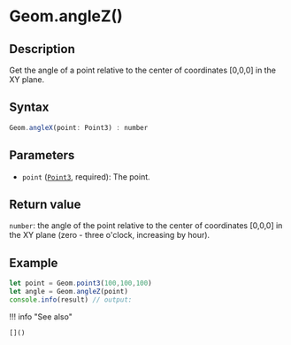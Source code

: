 # Geom.angleZ()

## Description
Get the angle of a point relative to the center of coordinates [0,0,0] in the XY plane.

## Syntax
```javascript
Geom.angleX(point: Point3) : number
```

## Parameters
- `point` ([`Point3`](../../../types/Point3/_index.md), required): The point.

## Return value
`number`: the angle of the point relative to the center of coordinates [0,0,0] in the XY plane (zero - three o'clock, increasing by hour).

## Example
```javascript linenums="1"
let point = Geom.point3(100,100,100)
let angle = Geom.angleZ(point)
console.info(result) // output:
```

!!! info "See also"

    []()